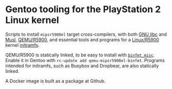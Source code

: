 # Gentoo tooling for the PlayStation 2 Linux kernel

Scripts to install `mipsr5900el` target cross-compilers, with both
[GNU libc](https://en.wikipedia.org/wiki/Glibc) and
[Musl](https://en.wikipedia.org/wiki/Musl),
[QEMU/R5900](https://github.com/frno7/qemu), and essential tools and
programs for a [Linux/R5900](https://github.com/frno7/linux) kernel
[initramfs](https://en.wikipedia.org/wiki/Initial_ramdisk).

QEMU/R5900 is statically linked, to be easy to install with
[`binfmt_misc`](https://en.wikipedia.org/wiki/Binfmt_misc). Enable it in
Gentoo with `rc-update add qemu-mipsr5900el-binfmt`. Programs intended for
initramfs, such as Busybox and Dropbear, are also statically linked.

A Docker image is built as a package at Github.
